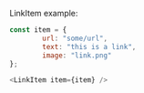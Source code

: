 LinkItem example:


```js
const item = {
        url: "some/url",
        text: "this is a link",
        image: "link.png"
};

<LinkItem item={item} />
```
